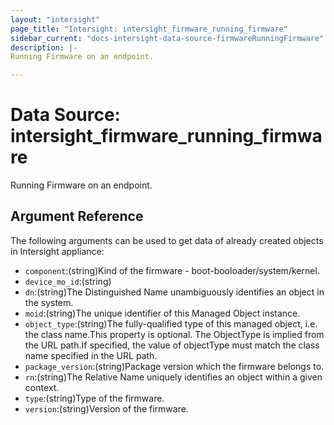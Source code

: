 ```yaml
---
layout: "intersight"
page_title: "Intersight: intersight_firmware_running_firmware"
sidebar_current: "docs-intersight-data-source-firmwareRunningFirmware"
description: |-
Running Firmware on an endpoint.

---
```


# Data Source: intersight_firmware_running_firmware
Running Firmware on an endpoint.

## Argument Reference
The following arguments can be used to get data of already created objects in Intersight appliance:
* `component`:(string)Kind of the firmware - boot-booloader/system/kernel.
* `device_mo_id`:(string)
* `dn`:(string)The Distinguished Name unambiguously identifies an object in the system.
* `moid`:(string)The unique identifier of this Managed Object instance.
* `object_type`:(string)The fully-qualified type of this managed object, i.e. the class name.This property is optional. The ObjectType is implied from the URL path.If specified, the value of objectType must match the class name specified in the URL path.
* `package_version`:(string)Package version which the firmware belongs to.
* `rn`:(string)The Relative Name uniquely identifies an object within a given context.
* `type`:(string)Type of the firmware.
* `version`:(string)Version of the firmware.
